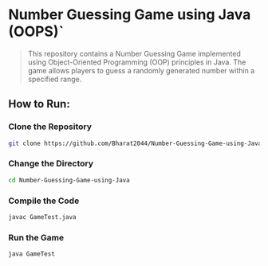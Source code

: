 # **Number Guessing Game using Java (OOPS)`**

> This repository contains a Number Guessing Game implemented using Object-Oriented Programming (OOP) principles in Java. The game allows players to guess a randomly generated number within a specified range.


## How to Run:

### Clone the Repository
```sh
git clone https://github.com/Bharat2044/Number-Guessing-Game-using-Java.git
```

### Change the Directory
```sh
cd Number-Guessing-Game-using-Java
```

### Compile the Code
```sh
javac GameTest.java
```

### Run the Game
```sh
java GameTest
```
